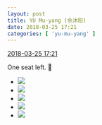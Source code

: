 ```yaml
---
layout: post
title: YU Mu-yang (余沐阳)
date: 2018-03-25 17:21
categories: [ 'yu-mu-yang' ]
---
```


<div class="weibo-info">
  <a href="https://weibo.com/6505651747/G91yfahSZ">2018-03-25 17:21</a>
</div>

One seat left. 🙂

<!-- more -->

<ul class="weibo-pic-list-2">
  <li class="weibo-pic">
    <a href="http://wx1.sinaimg.cn/mw690/0076h3cTgy1fpp6nrw03hj31o02yokjt.jpg"><img src="http://wx1.sinaimg.cn/thumb150/0076h3cTgy1fpp6nrw03hj31o02yokjt.jpg"/></a>
  </li>
  <li class="weibo-pic">
    <a href="http://wx4.sinaimg.cn/mw690/0076h3cTgy1fpp6p6cvg6j31o02yokjs.jpg"><img src="http://wx4.sinaimg.cn/thumb150/0076h3cTgy1fpp6p6cvg6j31o02yokjs.jpg"/></a>
  </li>
  <li class="weibo-pic">
    <a href="http://wx3.sinaimg.cn/mw690/0076h3cTgy1fpp6pgpi58j31o02yoe88.jpg"><img src="http://wx3.sinaimg.cn/thumb150/0076h3cTgy1fpp6pgpi58j31o02yoe88.jpg"/></a>
  </li>
  <li class="weibo-pic">
    <a href="http://wx4.sinaimg.cn/mw690/0076h3cTgy1fpp6pk2m6gj31ar1arhdt.jpg"><img src="http://wx4.sinaimg.cn/thumb150/0076h3cTgy1fpp6pk2m6gj31ar1arhdt.jpg"/></a>
  </li>
  <li class="weibo-pic">
    <a href="http://wx3.sinaimg.cn/mw690/0076h3cTgy1fpp6pn8riij318f18fx6p.jpg"><img src="http://wx3.sinaimg.cn/thumb150/0076h3cTgy1fpp6pn8riij318f18fx6p.jpg"/></a>
  </li>
</ul>

